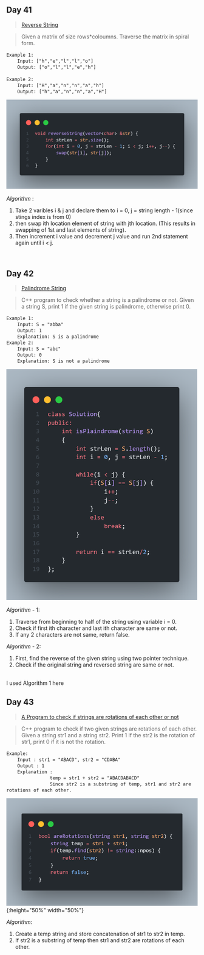 ## Day 41

> [Reverse String](https://github.com/RajVadeghar/100DaysOfCode/blob/main/strings/Day-41/reverseString.cpp)<br />

> Given a matrix of size rows*coloumns. Traverse the matrix in spiral form.

```
Example 1:
    Input: ["h","e","l","l","o"]
    Output: ["o","l","l","e","h"]

Example 2:
    Input: ["H","a","n","n","a","h"]
    Output: ["h","a","n","n","a","H"]
```
![day-41 image](https://github.com/RajVadeghar/100DaysOfCode/blob/main/strings/images/Day-41.png)

_Algorithm_ :

1. Take 2 varibles i & j and declare them to i = 0, j = string length - 1(since stings index is from 0)
2. then swap ith location element of string with jth location. (This results in swapping of 1st and last elements of string).
3. Then increment i value and decrement j value and run 2nd statement again until i < j. 

<br />

## Day 42

> [Palindrome String](https://github.com/RajVadeghar/100DaysOfCode/blob/main/strings/Day-42/palindromeString.cpp)<br />

> C++ program to check whether a string is a palindrome or not. Given a string S, print 1 if the given string is palindrome, otherwise print 0.

```
Example 1:
    Input: S = "abba"
    Output: 1
    Explanation: S is a palindrome
Example 2:
    Input: S = "abc" 
    Output: 0
    Explanation: S is not a palindrome
```
![day-42 image](https://github.com/RajVadeghar/100DaysOfCode/blob/main/strings/images/day-42.png)

_Algorithm_ - 1:
1. Traverse from beginning to half of the string using variable i = 0.
2. Check if first ith character and last ith character are same or not.
3. If any 2 characters are not same, return false.

_Algorithm_ - 2:
1. First, find the reverse of the given string using two pointer technique.
2. Check if the original string and reversed string are same or not.
<br />
I used Algorithm 1 here

<br />

## Day 43

> [A Program to check if strings are rotations of each other or not](https://github.com/RajVadeghar/100DaysOfCode/blob/main/strings/Day-43/rotateString.cpp)<br />

> C++ program to check if two given strings are rotations of  each other. Given a string str1 and a string str2. Print 1 if the str2 is the rotation of str1, print 0 if it is not the rotation.

```
Example:                 
    Input : str1 = "ABACD", str2 = "CDABA"
    Output : 1
    Explanation : 
                temp = str1 + str2 = "ABACDABACD"
                Since str2 is a substring of temp, str1 and str2 are rotations of each other.
```
![day-43 image](https://github.com/RajVadeghar/100DaysOfCode/blob/main/strings/images/day-43.png){:height="50%" width="50%"}

_Algorithm_:
1. Create a temp string and store concatenation of str1 to str2 in temp.
2. If str2 is a substring of temp then str1 and str2 are rotations of each other.

<br />